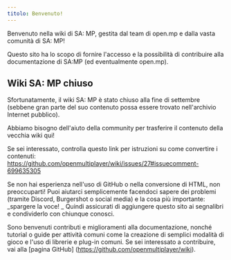 ```yaml
---
titolo: Benvenuto!
---
```


Benvenuto nella wiki di SA: MP, gestita dal team di open.mp e dalla vasta comunità di SA: MP!

Questo sito ha lo scopo di fornire l'accesso e la possibilità di contribuire alla documentazione di SA:MP (ed eventualmente open.mp).

## Wiki SA: MP chiuso

Sfortunatamente, il wiki SA: MP è stato chiuso alla fine di settembre (sebbene gran parte del suo contenuto possa essere trovato nell'archivio Internet pubblico).

Abbiamo bisogno dell'aiuto della community per trasferire il contenuto della vecchia wiki qui!

Se sei interessato, controlla questo link per istruzioni su come convertire i contenuti: https://github.com/openmultiplayer/wiki/issues/27#issuecomment-699635305

Se non hai esperienza nell'uso di GitHub o nella conversione di HTML, non preoccuparti! Puoi aiutarci semplicemente facendoci sapere dei problemi (tramite Discord, Burgershot o social media) e la cosa più importante: _spargere la voce! _ Quindi assicurati di aggiungere questo sito ai segnalibri e condividerlo con chiunque conosci.

Sono benvenuti contributi e miglioramenti alla documentazione, nonché tutorial o guide per attività comuni come la creazione di semplici modalità di gioco e l'uso di librerie e plug-in comuni. Se sei interessato a contribuire, vai alla [pagina GitHub] (https://github.com/openmultiplayer/wiki).
